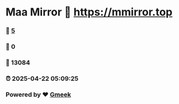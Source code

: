 # Maa Mirror :link: https://mmirror.top 
### :page_facing_up: [5](https://mmirror.top/tag.html) 
### :speech_balloon: 0 
### :hibiscus: 13084 
### :alarm_clock: 2025-04-22 05:09:25 
### Powered by :heart: [Gmeek](https://github.com/Meekdai/Gmeek)
